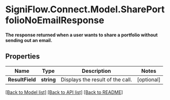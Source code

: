 # SigniFlow.Connect.Model.SharePortfolioNoEmailResponse
#### The response returned when a user wants to share a portfolio without sending out an email.

## Properties

Name | Type | Description | Notes
------------ | ------------- | ------------- | -------------
**ResultField** | **string** | Displays the result of the call. | [optional] 

[[Back to Model list]](../README.md#documentation-for-models) [[Back to API list]](../README.md#documentation-for-api-endpoints) [[Back to README]](../README.md)

